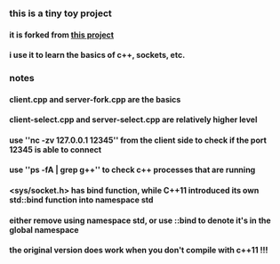 ### this is a tiny toy project

#### it is forked from [this project](https://github.com/chaishilin/Tiny-webserver)

#### i use it to learn the basics of c++, sockets, etc.

### notes

#### client.cpp and server-fork.cpp are the basics

#### client-select.cpp and server-select.cpp are relatively higher level

#### use ''nc -zv 127.0.0.1 12345'' from the client side to check if the port 12345 is able to connect

#### use ''ps -fA | grep g++'' to check c++ processes that are running

#### <sys/socket.h> has bind function, while C++11 introduced its own std::bind function into namespace std

#### either remove using namespace std, or use ::bind to denote it's in the global namespace

#### the original version does work when you don't compile with c++11 !!!